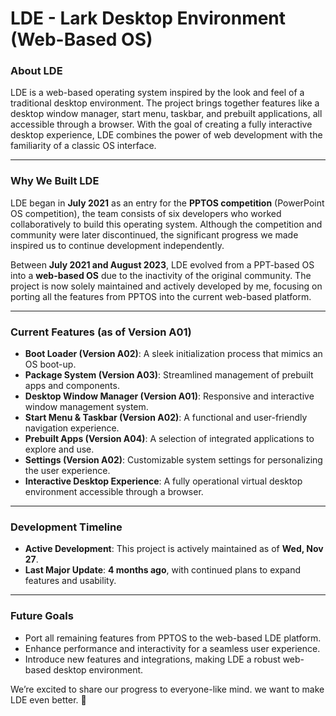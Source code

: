 # LDE - Lark Desktop Environment (Web-Based OS)

### **About LDE**
LDE is a web-based operating system inspired by the look and feel of a traditional desktop environment. The project brings together features like a desktop window manager, start menu, taskbar, and prebuilt applications, all accessible through a browser. With the goal of creating a fully interactive desktop experience, LDE combines the power of web development with the familiarity of a classic OS interface.

---

### **Why We Built LDE**
LDE began in **July 2021** as an entry for the **PPTOS competition** (PowerPoint OS competition), the team consists of six developers who worked collaboratively to build this operating system. Although the competition and community were later discontinued, the significant progress we made inspired us to continue development independently. 

Between **July 2021 and August 2023**, LDE evolved from a PPT-based OS into a **web-based OS** due to the inactivity of the original community. The project is now solely maintained and actively developed by me, focusing on porting all the features from PPTOS into the current web-based platform.

---

### **Current Features (as of Version A01)**
- **Boot Loader (Version A02)**: A sleek initialization process that mimics an OS boot-up.
- **Package System (Version A03)**: Streamlined management of prebuilt apps and components.
- **Desktop Window Manager (Version A01)**: Responsive and interactive window management system.
- **Start Menu & Taskbar (Version A02)**: A functional and user-friendly navigation experience.
- **Prebuilt Apps (Version A04)**: A selection of integrated applications to explore and use.
- **Settings (Version A02)**: Customizable system settings for personalizing the user experience.
- **Interactive Desktop Experience**: A fully operational virtual desktop environment accessible through a browser.

---

### **Development Timeline**
- **Active Development**: This project is actively maintained as of **Wed, Nov 27**.
- **Last Major Update**: **4 months ago**, with continued plans to expand features and usability.

---

### **Future Goals**
- Port all remaining features from PPTOS to the web-based LDE platform.
- Enhance performance and interactivity for a seamless user experience.
- Introduce new features and integrations, making LDE a robust web-based desktop environment.

We’re excited to share our progress to everyone-like mind. we want to make LDE even better. 🚀
